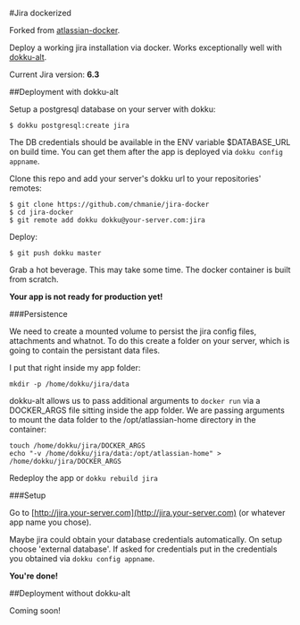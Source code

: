 #Jira dockerized

Forked from [atlassian-docker](https://bitbucket.org/atlassianlabs/atlassian-docker).

Deploy a working jira installation via docker. Works exceptionally well with [dokku-alt](https://github.com/dokku-alt/dokku-alt).

Current Jira version: **6.3**


##Deployment with dokku-alt

Setup a postgresql database on your server with dokku:

```
$ dokku postgresql:create jira
```

The DB credentials should be available in the ENV variable $DATABASE_URL on build time. You can get them after the app is deployed via ```dokku config appname```.

Clone this repo and add your server's dokku url to your repositories' remotes:

```
$ git clone https://github.com/chmanie/jira-docker
$ cd jira-docker
$ git remote add dokku dokku@your-server.com:jira
```

Deploy:

```
$ git push dokku master
```

Grab a hot beverage. This may take some time. The docker container is built from scratch.

**Your app is not ready for production yet!**

###Persistence

We need to create a mounted volume to persist the jira config files, attachments and whatnot. To do this create a folder on your server, which is going to contain the persistant data files.

I put that right inside my app folder:
```
mkdir -p /home/dokku/jira/data
```

dokku-alt allows us to pass additional arguments to ```docker run``` via a DOCKER_ARGS file sitting inside the app folder. We are passing arguments to mount the data folder to the /opt/atlassian-home directory in the container:

```
touch /home/dokku/jira/DOCKER_ARGS
echo "-v /home/dokku/jira/data:/opt/atlassian-home" > /home/dokku/jira/DOCKER_ARGS
```

Redeploy the app or ```dokku rebuild jira```

###Setup

Go to [http://jira.your-server.com](http://jira.your-server.com) (or whatever app name you chose).

Maybe jira could obtain your database credentials automatically. On setup choose 'external database'.
If asked for credentials put in the credentials you obtained via ```dokku config appname```.

**You're done!**

##Deployment without dokku-alt

Coming soon!

